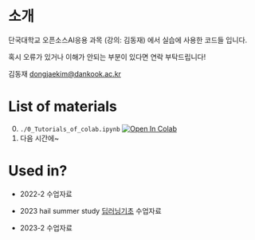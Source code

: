 # 소개

단국대학교 오픈소스AI응용 과목 (강의: 김동재) 에서 실습에 사용한 코드들 입니다.

혹시 오류가 있거나 이해가 안되는 부분이 있다면 연락 부탁드립니다! 

김동재 dongjaekim@dankook.ac.kr  

# List of materials

0. `./0_Tutorials_of_colab.ipynb` [![Open In Colab](https://colab.research.google.com/assets/colab-badge.svg)](https://colab.research.google.com/github/dongjaekim-hail/open-source-AI/blob/main/0_Tutorials_of_colab.ipynb)
1. 다음 시간에~




# Used in?

- 2022-2 수업자료

- 2023 hail summer study [딥러닝기초](https://hail.dankook.ac.kr/dbc2bc93-08fd-49b0-a92a-4d9251c10928) 수업자료 

- 2023-2 수업자료
